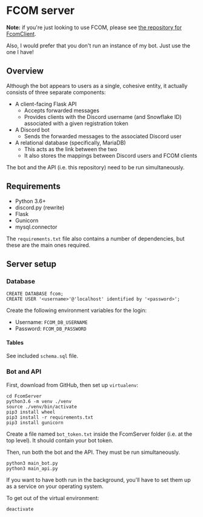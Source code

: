 # FCOM server

**Note:** if you're just looking to use FCOM, please see [the repository for FcomClient](https://github.com/norrisng/FcomClient/).

Also, I would prefer that you don't run an instance of my bot. Just use the one I have!

## Overview ##

Although the bot appears to users as a single, cohesive entity, it actually consists of three separate components:

* A client-facing Flask API
    * Accepts forwarded messages
    * Provides clients with the Discord username (and Snowflake ID) associated with a given registration token  
* A Discord bot
    * Sends the forwarded messages to the associated Discord user
* A relational database (specifically, MariaDB)
    * This acts as the link between the two
    * It also stores the mappings between Discord users and FCOM clients

The bot and the API (i.e. this repository) need to be run simultaneously.

## Requirements

- Python 3.6+
- discord.py (rewrite)
- Flask
- Gunicorn
- mysql.connector

The `requirements.txt` file also contains a number of dependencies, but these are the main ones required.

## Server setup

### Database ###

```mysql
CREATE DATABASE fcom;
CREATE USER '<username>'@'localhost' identified by '<password>';
```

Create the following environment variables for the login:
* Username: `FCOM_DB_USERNAME`
* Password: `FCOM_DB_PASSWORD`

#### Tables ####

See included `schema.sql` file.


### Bot and API ###

First, download from GitHub, then set up `virtualenv`:

```commandline
cd FcomServer
python3.6 -m venv ./venv
source ./venv/bin/activate
pip3 install wheel
pip3 install -r requirements.txt
pip3 install gunicorn
```

Create a file named `bot_token.txt` inside the FcomServer folder (i.e. at the top level). It should contain your bot token.

Then, run both the bot and the API. They must be run simultaneously.

```commandline
python3 main_bot.py
python3 main_api.py
```
If you want to have both run in the background, you'll have to set them up as a service on your operating system.

To get out of the virtual environment:

```commandline
deactivate
```



